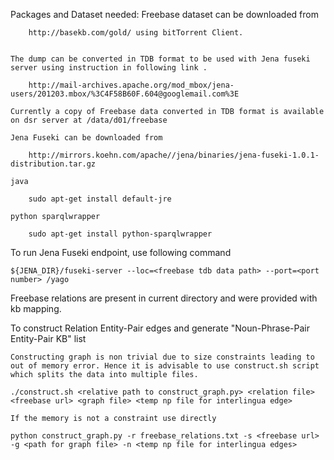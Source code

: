 Packages and Dataset needed:
    Freebase dataset can be downloaded from

        http://basekb.com/gold/ using bitTorrent Client.


    The dump can be converted in TDB format to be used with Jena fuseki server using instruction in following link .

        http://mail-archives.apache.org/mod_mbox/jena-users/201203.mbox/%3C4F58B60F.604@googlemail.com%3E

    Currently a copy of Freebase data converted in TDB format is available on dsr server at /data/d01/freebase

    Jena Fuseki can be downloaded from

        http://mirrors.koehn.com/apache//jena/binaries/jena-fuseki-1.0.1-distribution.tar.gz

    java

        sudo apt-get install default-jre

    python sparqlwrapper

        sudo apt-get install python-sparqlwrapper

To run Jena Fuseki endpoint, use following command

    ${JENA_DIR}/fuseki-server --loc=<freebase tdb data path> --port=<port number> /yago

Freebase relations are present in current directory and were provided with kb mapping.

To construct Relation Entity-Pair edges and generate "Noun-Phrase-Pair Entity-Pair KB" list

    Constructing graph is non trivial due to size constraints leading to out of memory error. Hence it is advisable to use construct.sh script which splits the data into multiple files.

    ./construct.sh <relative path to construct_graph.py> <relation file> <freebase url> <graph file> <temp np file for interlingua edge>

    If the memory is not a constraint use directly

    python construct_graph.py -r freebase_relations.txt -s <freebase url> -g <path for graph file> -n <temp np file for interlingua edges>
